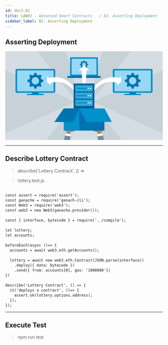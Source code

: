 ```yaml
---
id: doc3.82
title: LAB#3 - Advanced Smart Contracts   / 82. Asserting Deployment
sidebar_label: 82. Asserting Deployment
---
```


## Asserting Deployment


![alt text](.\assets\Imagem82_1.jfif)

---

## Describe Lottery Contract

> describe('Lottery Contract', () => 

> lottery.test.js

~~~

const assert = require('assert');
const ganache = require('ganach-cli');
const Web3 = require('web3');
const web3 = new Web3(ganache.provider());

const { interface, bytecode } = require('../compile');

let lottery;
let accounts;

beforeEach(async ()=> {
  accounts = await web3.eth.getAccounts();

  lottery = await new web3.eth.Contract(JSON.parse(interface))
    .deploy({ data: bytecode })
    .send({ from: accounts[0], gas: '1000000'})
})

describe('Lottery Contract', () => {
  it('deploys a contract', ()=> {
    assert.ok(lottery.options.address);
  });
});

~~~

---

## Execute Test

> npm run test
